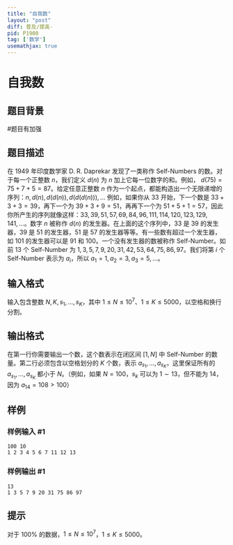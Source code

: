 ```yaml
---
title: "自我数"
layout: "post"
diff: 普及/提高-
pid: P1900
tag: ['数学']
usemathjax: true
---
```


# 自我数
## 题目背景

#题目有加强

## 题目描述

在 1949 年印度数学家 D. R. Daprekar 发现了一类称作 Self-Numbers 的数。对于每一个正整数 $n$，我们定义 $d(n)$ 为 $n$ 加上它每一位数字的和。例如， $d(75) = 75 + 7 + 5 = 87$。给定任意正整数 $n$ 作为一个起点，都能构造出一个无限递增的序列：$n, d(n), d(d(n)), d(d(d(n))), \ldots$ 例如，如果你从 $33$ 开始，下一个数是 $33 + 3 + 3 = 39$，再下一个为 $39 + 3 + 9 = 51$，再再下一个为 $51 + 5 + 1 = 57$，因此你所产生的序列就像这样：$33, 39, 51, 57, 69, 84, 96, 111, 114, 120, 123, 129, 141, \ldots$。数字 $n$ 被称作 $d(n)$ 的发生器。在上面的这个序列中，$33$ 是 $39$ 的发生器，$39$ 是 $51$ 的发生器，$51$ 是 $57$ 的发生器等等。有一些数有超过一个发生器，如 $101$ 的发生器可以是 $91$ 和 $100$。一个没有发生器的数被称作 Self-Number。如前 $13$ 个 Self-Number 为 $1, 3, 5, 7, 9, 20, 31, 42, 53, 64, 75, 86, 97$。我们将第 $i$ 个 Self-Number 表示为 $a_i$，所以 $a_1 = 1, a_2 = 3, a_3 = 5, \ldots$。

## 输入格式

输入包含整数 $N, K, s_1, \ldots, s_K$，其中 $1 \le N \le {10}^7$、$1 \le K \le 5000$，以空格和换行分割。

## 输出格式

在第一行你需要输出一个数，这个数表示在闭区间 $[1, N]$ 中 Self-Number 的数量。第二行必须包含以空格划分的 $K$ 个数，表示 $a_{s_1}, \ldots, a_{s_K}$，这里保证所有的 $a_{s_1}, \ldots, a_{s_K}$ 都小于 $N$。（例如，如果 $N = 100$，$s_k$ 可以为 $1 \sim 13$，但不能为 $14$，因为 $a_{14} = 108 > 100$）

## 样例

### 样例输入 #1
```
100 10
1 2 3 4 5 6 7 11 12 13 

```
### 样例输出 #1
```
13
1 3 5 7 9 20 31 75 86 97

```
## 提示

对于 $100 \%$ 的数据，$1 \le N \le {10}^7$，$1 \le K \le 5000$。

